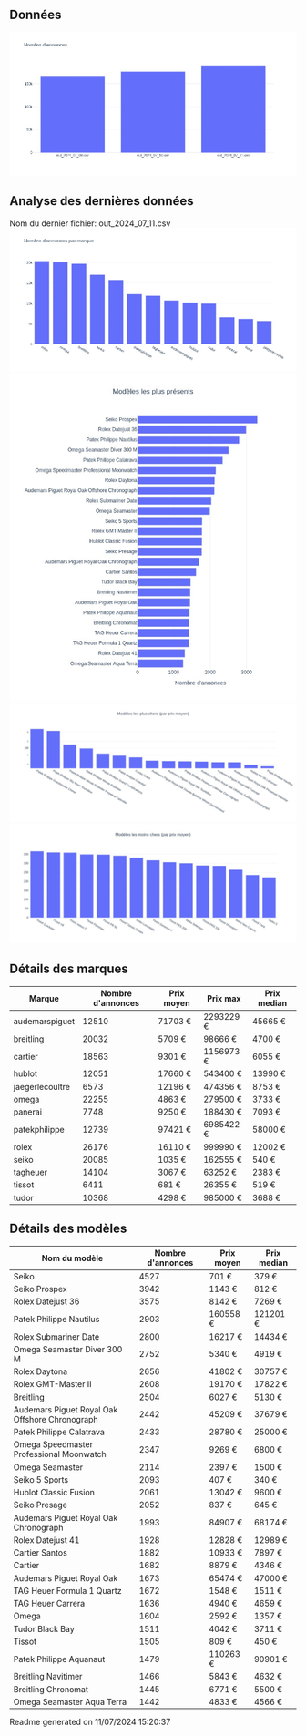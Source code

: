 
## Données
![image](./out/count_per_day.jpeg)

## Analyse des dernières données
Nom du dernier fichier: out_2024_07_11.csv
![image](./out/count_per_brand.jpeg)
![image](./out/count_per_name.jpeg)
![image](./out/avg_price_per_name_desc.jpeg)
![image](./out/avg_price_per_name_asc.jpeg)

## Détails des marques
|Marque|Nombre d'annonces|Prix moyen|Prix max|Prix median|
|------|-----------------|----------|--------|-----------|
|audemarspiguet|12510|71703 €|2293229 €|45665 €| 
|breitling|20032|5709 €|98666 €|4700 €| 
|cartier|18563|9301 €|1156973 €|6055 €| 
|hublot|12051|17660 €|543400 €|13990 €| 
|jaegerlecoultre|6573|12196 €|474356 €|8753 €| 
|omega|22255|4863 €|279500 €|3733 €| 
|panerai|7748|9250 €|188430 €|7093 €| 
|patekphilippe|12739|97421 €|6985422 €|58000 €| 
|rolex|26176|16110 €|999990 €|12002 €| 
|seiko|20085|1035 €|162555 €|540 €| 
|tagheuer|14104|3067 €|63252 €|2383 €| 
|tissot|6411|681 €|26355 €|519 €| 
|tudor|10368|4298 €|985000 €|3688 €| 

## Détails des modèles
Nom du modèle|Nombre d'annonces|Prix moyen|Prix median|
|-------------|-----------------|----------|-----------|
|Seiko|4527|701 €|379 €| 
|Seiko Prospex|3942|1143 €|812 €| 
|Rolex Datejust 36|3575|8142 €|7269 €| 
|Patek Philippe Nautilus|2903|160558 €|121201 €| 
|Rolex Submariner Date|2800|16217 €|14434 €| 
|Omega Seamaster Diver 300 M|2752|5340 €|4919 €| 
|Rolex Daytona|2656|41802 €|30757 €| 
|Rolex GMT-Master II|2608|19170 €|17822 €| 
|Breitling|2504|6027 €|5130 €| 
|Audemars Piguet Royal Oak Offshore Chronograph|2442|45209 €|37679 €| 
|Patek Philippe Calatrava|2433|28780 €|25000 €| 
|Omega Speedmaster Professional Moonwatch|2347|9269 €|6800 €| 
|Omega Seamaster|2114|2397 €|1500 €| 
|Seiko 5 Sports|2093|407 €|340 €| 
|Hublot Classic Fusion|2061|13042 €|9600 €| 
|Seiko Presage|2052|837 €|645 €| 
|Audemars Piguet Royal Oak Chronograph|1993|84907 €|68174 €| 
|Rolex Datejust 41|1928|12828 €|12989 €| 
|Cartier Santos|1882|10933 €|7897 €| 
|Cartier|1682|8879 €|4346 €| 
|Audemars Piguet Royal Oak|1673|65474 €|47000 €| 
|TAG Heuer Formula 1 Quartz|1672|1548 €|1511 €| 
|TAG Heuer Carrera|1636|4940 €|4659 €| 
|Omega|1604|2592 €|1357 €| 
|Tudor Black Bay|1511|4042 €|3711 €| 
|Tissot|1505|809 €|450 €| 
|Patek Philippe Aquanaut|1479|110263 €|90901 €| 
|Breitling Navitimer|1466|5843 €|4632 €| 
|Breitling Chronomat|1445|6771 €|5500 €| 
|Omega Seamaster Aqua Terra|1442|4833 €|4566 €| 


 Readme generated on 11/07/2024 15:20:37